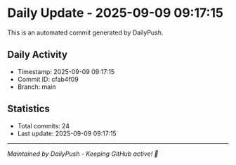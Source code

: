 # Daily Update - 2025-09-09 09:17:15

This is an automated commit generated by DailyPush.

## Daily Activity
- Timestamp: 2025-09-09 09:17:15
- Commit ID: cfab4f09
- Branch: main

## Statistics
- Total commits: 24
- Last update: 2025-09-09 09:17:15

---
*Maintained by DailyPush - Keeping GitHub active! 🚀*
